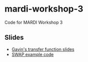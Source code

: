 # mardi-workshop-3
Code for MARDI Workshop 3

## Slides

* [Gavin's transfer function slides](https://gavinsimpson.github.io/mardi-workshop-3/slides/slides.htm)
* [SWAP example code](https://github.com/gavinsimpson/mardi-workshop-3/raw/refs/heads/main/slides/swap-example.R)
